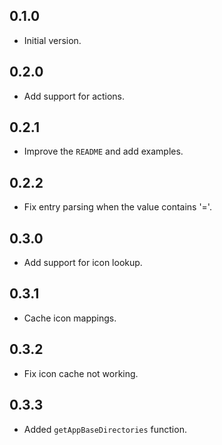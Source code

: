 ## 0.1.0

- Initial version.

## 0.2.0

- Add support for actions.

## 0.2.1

- Improve the `README` and add examples.

## 0.2.2

- Fix entry parsing when the value contains '='.

## 0.3.0

- Add support for icon lookup.

## 0.3.1

- Cache icon mappings.

## 0.3.2

- Fix icon cache not working.

## 0.3.3

- Added `getAppBaseDirectories` function.
